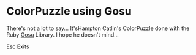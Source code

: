 # ColorPuzzle using Gosu

There's not a lot to say... It'sHampton Catlin's ColorPuzzle done with the Ruby
[Gosu](http://www.libgosu.org/) Library. I hope he doesn't mind...

Esc Exits
